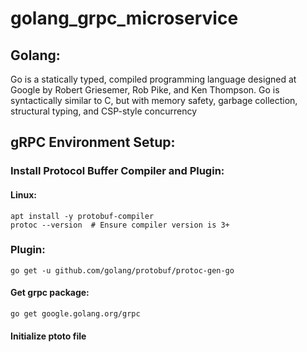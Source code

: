 # golang_grpc_microservice

## Golang:

Go is a statically typed, compiled programming language designed at Google by Robert Griesemer, Rob Pike, and Ken Thompson. Go is syntactically similar to C, but with memory safety, garbage collection, structural typing, and CSP-style concurrency

## gRPC Environment Setup:

### Install Protocol Buffer Compiler and Plugin:
#### Linux:
    apt install -y protobuf-compiler
    protoc --version  # Ensure compiler version is 3+

### Plugin:
    go get -u github.com/golang/protobuf/protoc-gen-go

#### Get grpc package:
    go get google.golang.org/grpc

#### Initialize ptoto file


